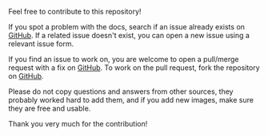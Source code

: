 Feel free to contribute to this repository!

If you spot a problem with the docs, search if an issue already exists on [GitHub](https://github.com/FJrodafo/to-do/issues). If a related issue doesn't exist, you can open a new issue using a relevant issue form.

If you find an issue to work on, you are welcome to open a pull/merge request with a fix on [GitHub](https://github.com/FJrodafo/to-do/pulls). To work on the pull request, fork the repository on [GitHub](https://github.com/FJrodafo/to-do/forks).

Please do not copy questions and answers from other sources, they probably worked hard to add them, and if you add new images, make sure they are free and usable.

Thank you very much for the contribution!